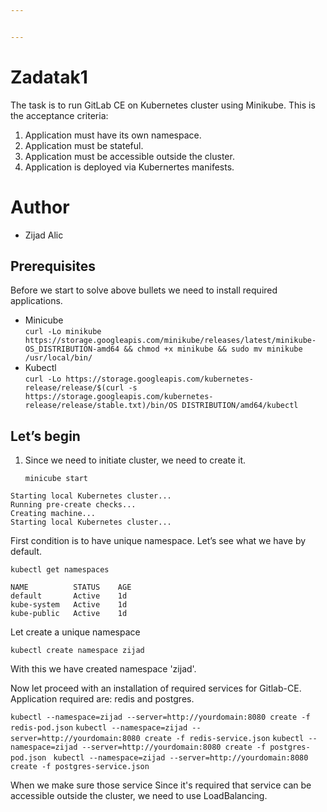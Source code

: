 ```yaml
---


---
```


<h1 id="zadatak1">Zadatak1</h1>
<p>The task is to run GitLab CE on Kubernetes cluster using Minikube. This is the acceptance criteria:</p>
<ol>
<li>Application must have its own namespace.</li>
<li>Application must be stateful.</li>
<li>Application must be accessible outside the cluster.</li>
<li>Application is deployed via Kubernertes manifests.</li>
</ol>
<h1 id="author">Author</h1>
<ul>
<li>Zijad Alic</li>
</ul>
<h2 id="prerequisites">Prerequisites</h2>
<p>Before we start to solve above bullets we need to install required applications.</p>
<ul>
<li>Minicube<br>
<code>curl -Lo minikube https://storage.googleapis.com/minikube/releases/latest/minikube-OS_DISTRIBUTION-amd64 &amp;&amp; chmod +x minikube &amp;&amp; sudo mv minikube /usr/local/bin/</code></li>
<li>Kubectl<br>
<code>curl -Lo https://storage.googleapis.com/kubernetes-release/release/$(curl -s https://storage.googleapis.com/kubernetes-release/release/stable.txt)/bin/OS DISTRIBUTION/amd64/kubectl</code></li>
</ul>
<h2 id="lets-begin">Let’s begin</h2>
<ol>
<li>
<p>Since we need to initiate cluster, we need to create it.</p>
<p><code>minicube start</code></p>
</li>
</ol>
<pre><code>Starting local Kubernetes cluster...
Running pre-create checks...
Creating machine...
Starting local Kubernetes cluster...
</code></pre>
<p>First condition is to have unique namespace. Let’s see what we have by default.</p>
<pre><code>kubectl get namespaces
</code></pre>
<p><code>NAME          STATUS    AGE</code><br>
<code>default       Active    1d</code><br>
<code>kube-system   Active    1d</code><br>
   <code>kube-public   Active    1d</code><br>

<p>Let create a unique namespace</p>

    kubectl create namespace zijad

<p>With this we have created namespace 'zijad'.

Now let proceed with an installation of required services for Gitlab-CE. Application required are: redis and postgres.

 `kubectl --namespace=zijad --server=http://yourdomain:8080 create -f redis-pod.json` 
`kubectl --namespace=zijad --server=http://yourdomain:8080 create -f redis-service.json` 
`kubectl --namespace=zijad --server=http://yourdomain:8080 create -f postgres-pod.json `
`kubectl --namespace=zijad --server=http://yourdomain:8080 create -f postgres-service.json`

When we make sure those service
Since it's required that service can be accessible outside the cluster, we need to use LoadBalancing.

 
<!--stackedit_data:
eyJoaXN0b3J5IjpbMTQyOTU4MDY2NCwtMzUwNDcxMTE1LC0xOT
k3Mjk0OTYxLC0xMzg2MzI4OTQzLDE1OTI5NjcwOTksNjk2NDg2
NzAxLDE5NjY1MjcxMDgsLTQwMjQxMDYxMiw2NzAzMjc1MjUsOD
Q4ODQ2NTkzLDEyNzkzOTY5NjBdfQ==
-->
